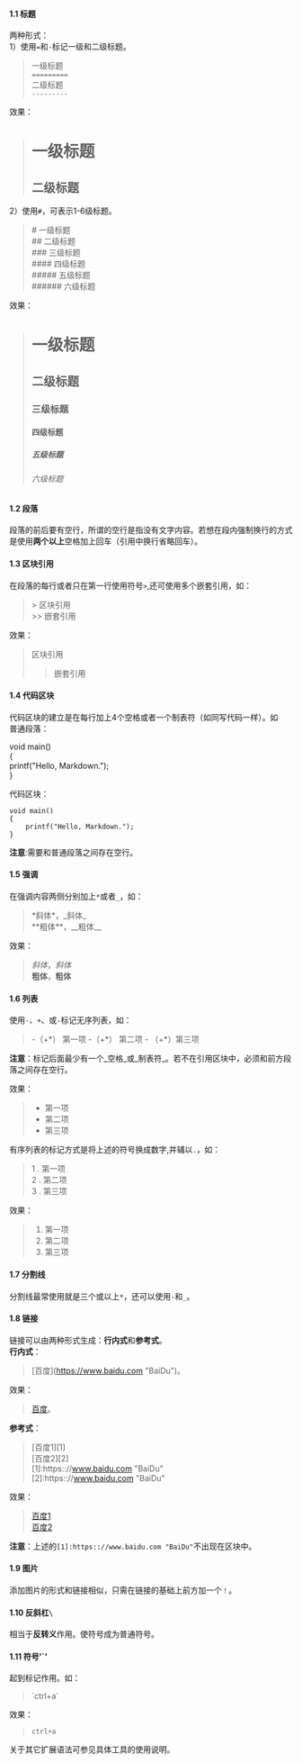 #### 1.1 标题
两种形式：  
1）使用`=`和`-`标记一级和二级标题。
> 一级标题   
> `=========`   
> 二级标题    
> `---------`

效果：
> 一级标题   
> =========   
> 二级标题
> ---------  

2）使用`#`，可表示1-6级标题。
> \# 一级标题   
> \## 二级标题   
> \### 三级标题   
> \#### 四级标题   
> \##### 五级标题   
> \###### 六级标题    

效果：
> # 一级标题   
> ## 二级标题   
> ### 三级标题   
> #### 四级标题   
> ##### 五级标题   
> ###### 六级标题

#### 1.2 段落
段落的前后要有空行，所谓的空行是指没有文字内容。若想在段内强制换行的方式是使用**两个以上**空格加上回车（引用中换行省略回车）。

#### 1.3 区块引用
在段落的每行或者只在第一行使用符号`>`,还可使用多个嵌套引用，如：
> \> 区块引用  
> \>> 嵌套引用  

效果：
> 区块引用  
>> 嵌套引用

#### 1.4 代码区块
代码区块的建立是在每行加上4个空格或者一个制表符（如同写代码一样）。如    
普通段落：

void main()    
{    
    printf("Hello, Markdown.");    
}    

代码区块：
```
void main()
{
    printf("Hello, Markdown.");
}
```
**注意**:需要和普通段落之间存在空行。

#### 1.5 强调
在强调内容两侧分别加上`*`或者`_`，如：
> \*斜体\*，\_斜体\_    
> \*\*粗体\*\*，\_\_粗体\_\_

效果：
> *斜体*，_斜体_    
> **粗体**，__粗体__

#### 1.6 列表
使用`·`、`+`、或`-`标记无序列表，如：
> \-（+\*） 第一项
> \-（+\*） 第二项
> \- （+\*）第三项

**注意**：标记后面最少有一个_空格_或_制表符_。若不在引用区块中，必须和前方段落之间存在空行。

效果：
> + 第一项
> + 第二项
> + 第三项

有序列表的标记方式是将上述的符号换成数字,并辅以`.`，如：
> 1 . 第一项   
> 2 . 第二项    
> 3 . 第三项    

效果：
> 1. 第一项
> 2. 第二项
> 3. 第三项

#### 1.7 分割线
分割线最常使用就是三个或以上`*`，还可以使用`-`和`_`。

#### 1.8 链接
链接可以由两种形式生成：**行内式**和**参考式**。    
**行内式**：
> \[百度\]\(https://www.baidu.com "BaiDu"\)。

效果：
> [百度](https:://www.baidu.com "BaiDu")。

**参考式**：
> \[百度1\]\[1\]    
> \[百度2\]\[2\]    
> \[1\]:https:://www.baidu.com "BaiDu"    
> \[2\]:https:://www.baidu.com "BaiDu"    

效果：
> [百度1][1]    
> [百度2][2]

[1]: https:://www.baidu.com "BaiDu"
[2]: https:://www.baidu.com "BaiDu"

**注意**：上述的`[1]:https:://www.baidu.com "BaiDu"`不出现在区块中。

#### 1.9 图片
添加图片的形式和链接相似，只需在链接的基础上前方加一个`！`。
#### 1.10 反斜杠`\`
相当于**反转义**作用。使符号成为普通符号。
#### 1.11 符号'`'
起到标记作用。如：
>\`ctrl+a\`

效果：
>`ctrl+a`    


关于其它扩展语法可参见具体工具的使用说明。